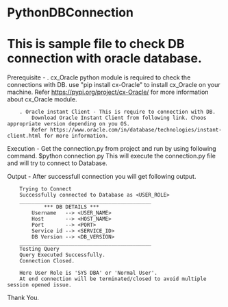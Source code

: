 # PythonDBConnection

# This is sample file to check DB connection with oracle database.

Prerequisite -
        . cx_Oracle python module is required to check the connections with DB.
            use "pip install cx-Oracle" to install cx_Oracle on your machine.
            Refer https://pypi.org/project/cx-Oracle/ for more information about cx_Oracle module.
        
        . Oracle instant Client - This is require to connection with DB.
            Download Oracle Instant Client from following link. Choos appropriate version depending on you OS.
            Refer https://www.oracle.com/in/database/technologies/instant-client.html for more information.

Execution - 
        Get the connection.py from project and run by using following command.
        $python connection.py
        This will execute the connection.py file and will try to connect to Database.

Output - 
        After successfull connection you will get following output.


        Trying to Connect
        Successfully connected to Database as <USER_ROLE>
        ___________________________________________
                *** DB DETAILS ***
            Username   --> <USER_NAME>
            Host       --> <HOST_NAME>
            Port       --> <PORT>
            Service id --> <SERVICE_ID>
            DB Version --> <DB_VERSION>
        ___________________________________________
        Testing Query
        Query Executed Successfully.
        Connection Closed.

        Here User Role is 'SYS DBA' or 'Normal User'.
        At end connection will be terminated/closed to avoid multiple session opened issue.


Thank You.




